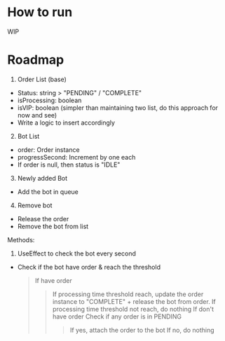 # How to run

WIP

# Roadmap

1. Order List (base)

-   Status: string > "PENDING" / "COMPLETE"
-   isProcessing: boolean
-   isVIP: boolean (simpler than maintaining two list, do this approach for now and see)
-   Write a logic to insert accordingly

2. Bot List

-   order: Order instance
-   progressSecond: Increment by one each
-   If order is null, then status is "IDLE"

3. Newly added Bot

-   Add the bot in queue

4. Remove bot

-   Release the order
-   Remove the bot from list

Methods:

1. UseEffect to check the bot every second

-   Check if the bot have order & reach the threshold
    > If have order
    >
    > > If processing time threshold reach, update the order instance to "COMPLETE" + release the bot from order.
    > > If processing time threshold not reach, do nothing
    > > If don't have order
    > > Check if any order is in PENDING
    > >
    > > > If yes, attach the order to the bot
    > > > If no, do nothing
